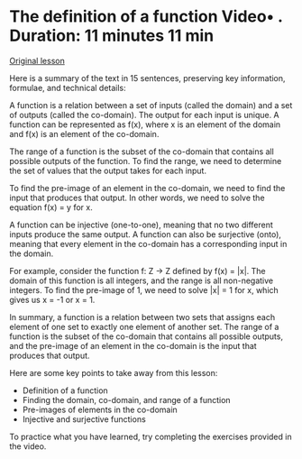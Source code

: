 # The definition of a function Video• . Duration: 11 minutes 11 min

[Original lesson](https://www.coursera.org/learn/uol-discrete-mathematics/lecture/wAGof/the-definition-of-a-function)

Here is a summary of the text in 15 sentences, preserving key information, formulae, and technical details:

A function is a relation between a set of inputs (called the domain) and a set of outputs (called the co-domain). The output for each input is unique. A function can be represented as f(x), where x is an element of the domain and f(x) is an element of the co-domain.

The range of a function is the subset of the co-domain that contains all possible outputs of the function. To find the range, we need to determine the set of values that the output takes for each input.

To find the pre-image of an element in the co-domain, we need to find the input that produces that output. In other words, we need to solve the equation f(x) = y for x.

A function can be injective (one-to-one), meaning that no two different inputs produce the same output. A function can also be surjective (onto), meaning that every element in the co-domain has a corresponding input in the domain.

For example, consider the function f: Z -> Z defined by f(x) = |x|. The domain of this function is all integers, and the range is all non-negative integers. To find the pre-image of 1, we need to solve |x| = 1 for x, which gives us x = -1 or x = 1.

In summary, a function is a relation between two sets that assigns each element of one set to exactly one element of another set. The range of a function is the subset of the co-domain that contains all possible outputs, and the pre-image of an element in the co-domain is the input that produces that output.

Here are some key points to take away from this lesson:

* Definition of a function
* Finding the domain, co-domain, and range of a function
* Pre-images of elements in the co-domain
* Injective and surjective functions

To practice what you have learned, try completing the exercises provided in the video.

